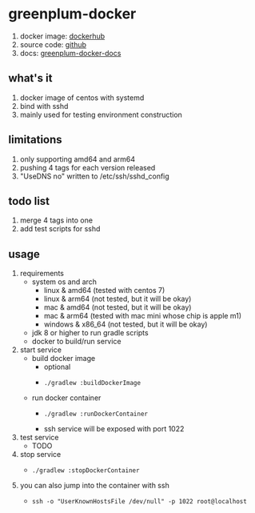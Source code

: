 # greenplum-docker

1. docker image: [dockerhub](https://hub.docker.com/r/wangz2019/centos-systemd)
2. source code: [github](https://github.com/ben-wangz/docker-image-centos-systemd)
3. docs: [greenplum-docker-docs](https://ben-wangz.github.io/docker-image-centos-systemd)

## what's it

1. docker image of centos with systemd
2. bind with sshd
3. mainly used for testing environment construction

## limitations

1. only supporting amd64 and arm64
2. pushing 4 tags for each version released
3. "UseDNS no" written to /etc/ssh/sshd_config

## todo list

1. merge 4 tags into one
2. add test scripts for sshd

## usage

1. requirements
    * system os and arch
        + linux & amd64 (tested with centos 7)
        + linux & arm64 (not tested, but it will be okay)
        + mac & amd64 (not tested, but it will be okay)
        + mac & arm64 (tested with mac mini whose chip is apple m1)
        + windows & x86_64 (not tested, but it will be okay)
    * jdk 8 or higher to run gradle scripts
    * docker to build/run service
2. start service
    * build docker image
        + optional
        + ```shell
          ./gradlew :buildDockerImage
          ```
    * run docker container
        + ```shell
          ./gradlew :runDockerContainer
          ```
        + ssh service will be exposed with port 1022
3. test service
    * TODO
4. stop service
    * ```shell
      ./gradlew :stopDockerContainer
      ```
5. you can also jump into the container with ssh
    * ```shell
      ssh -o "UserKnownHostsFile /dev/null" -p 1022 root@localhost
      ```

